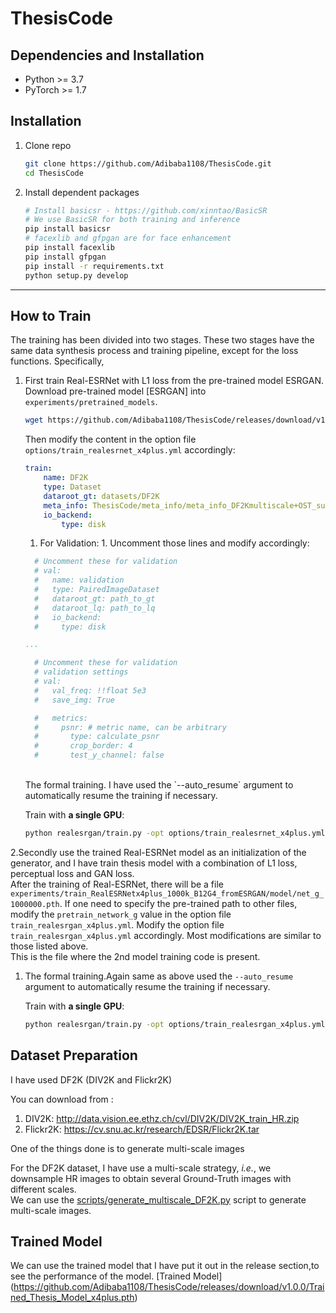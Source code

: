 # ThesisCode


##  Dependencies and Installation

- Python >= 3.7 
- PyTorch >= 1.7
## Installation

1. Clone repo

    ```bash
    git clone https://github.com/Adibaba1108/ThesisCode.git
    cd ThesisCode
    ```

1. Install dependent packages

    ```bash
    # Install basicsr - https://github.com/xinntao/BasicSR
    # We use BasicSR for both training and inference
    pip install basicsr
    # facexlib and gfpgan are for face enhancement
    pip install facexlib
    pip install gfpgan
    pip install -r requirements.txt
    python setup.py develop
    ```

---

## How to Train
The training has been divided into two stages. These two stages have the same data synthesis process and training pipeline, except for the loss functions. Specifically,

1. First train Real-ESRNet with L1 loss from the pre-trained model ESRGAN.
Download pre-trained model [ESRGAN] into `experiments/pretrained_models`.
    ```bash
    wget https://github.com/Adibaba1108/ThesisCode/releases/download/v1.0.0/Trained_Thesis_Model_x4plus.pth -P experiments/pretrained_models
    ```

     Then modify the content in the option file `options/train_realesrnet_x4plus.yml` accordingly:
    ```yml
    train:
        name: DF2K
        type: Dataset
        dataroot_gt: datasets/DF2K 
        meta_info: ThesisCode/meta_info/meta_info_DF2Kmultiscale+OST_sub.txt
        io_backend:
            type: disk
    ```
   1. For Validation: 1. 
   Uncomment those lines and modify accordingly:
    ```yml
      # Uncomment these for validation
      # val:
      #   name: validation
      #   type: PairedImageDataset
      #   dataroot_gt: path_to_gt
      #   dataroot_lq: path_to_lq
      #   io_backend:
      #     type: disk

    ...

      # Uncomment these for validation
      # validation settings
      # val:
      #   val_freq: !!float 5e3
      #   save_img: True

      #   metrics:
      #     psnr: # metric name, can be arbitrary
      #       type: calculate_psnr
      #       crop_border: 4
      #       test_y_channel: false
    ```
    <br>
    The formal training. I have used the `--auto_resume` argument to automatically resume the training if necessary.
    

    Train with **a single GPU**:
    ```bash
    python realesrgan/train.py -opt options/train_realesrnet_x4plus.yml --auto_resume
    ```
    
2.Secondly use the trained Real-ESRNet model as an initialization of the generator, and I have train thesis model with a combination of L1 loss, perceptual loss and GAN loss.<br>
     After the training of Real-ESRNet, there will be a file `experiments/train_RealESRNetx4plus_1000k_B12G4_fromESRGAN/model/net_g_1000000.pth`. If one need to specify the pre-trained path to other files, modify the `pretrain_network_g` value in the option file `train_realesrgan_x4plus.yml`.
   Modify the option file `train_realesrgan_x4plus.yml` accordingly. Most modifications are similar to those listed above.<br>
 This is the file where the 2nd model training code is present.<br>
 1. The formal training.Again same as above used the `--auto_resume` argument to automatically resume the training if necessary.

    Train with **a single GPU**:
    ```bash
    python realesrgan/train.py -opt options/train_realesrgan_x4plus.yml --auto_resume
    ```
## Dataset Preparation

I have used DF2K (DIV2K and Flickr2K) 

You can download from :

1. DIV2K: http://data.vision.ee.ethz.ch/cvl/DIV2K/DIV2K_train_HR.zip
2. Flickr2K: https://cv.snu.ac.kr/research/EDSR/Flickr2K.tar

One of the things done is to generate multi-scale images

For the DF2K dataset, I have use a multi-scale strategy, *i.e.*, we downsample HR images to obtain several Ground-Truth images with different scales. <br>
We can use the [scripts/generate_multiscale_DF2K.py](scripts/generate_multiscale_DF2K.py) script to generate multi-scale images. <br>

## Trained Model

We can use the trained model that I have put it out in the release section,to see the performance of the model.
[Trained Model] (https://github.com/Adibaba1108/ThesisCode/releases/download/v1.0.0/Trained_Thesis_Model_x4plus.pth)



